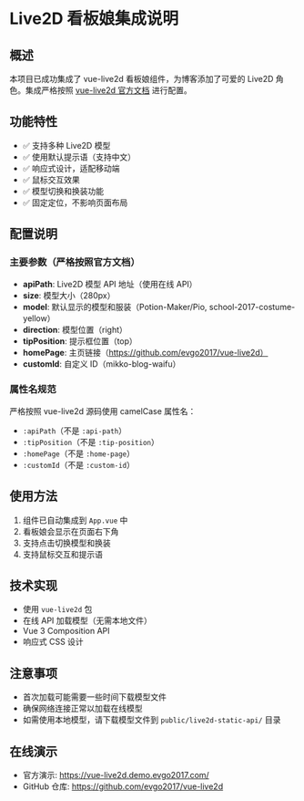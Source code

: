 # Live2D 看板娘集成说明

## 概述

本项目已成功集成了 vue-live2d 看板娘组件，为博客添加了可爱的 Live2D 角色。集成严格按照 [vue-live2d 官方文档](https://github.com/evgo2017/vue-live2d) 进行配置。

## 功能特性

- ✅ 支持多种 Live2D 模型
- ✅ 使用默认提示语（支持中文）
- ✅ 响应式设计，适配移动端
- ✅ 鼠标交互效果
- ✅ 模型切换和换装功能
- ✅ 固定定位，不影响页面布局

## 配置说明

### 主要参数（严格按照官方文档）

- **apiPath**: Live2D 模型 API 地址（使用在线 API）
- **size**: 模型大小（280px）
- **model**: 默认显示的模型和服装（Potion-Maker/Pio, school-2017-costume-yellow）
- **direction**: 模型位置（right）
- **tipPosition**: 提示框位置（top）
- **homePage**: 主页链接（https://github.com/evgo2017/vue-live2d）
- **customId**: 自定义 ID（mikko-blog-waifu）

### 属性名规范

严格按照 vue-live2d 源码使用 camelCase 属性名：
- `:apiPath`（不是 `:api-path`）
- `:tipPosition`（不是 `:tip-position`）
- `:homePage`（不是 `:home-page`）
- `:customId`（不是 `:custom-id`）

## 使用方法

1. 组件已自动集成到 `App.vue` 中
2. 看板娘会显示在页面右下角
3. 支持点击切换模型和换装
4. 支持鼠标交互和提示语

## 技术实现

- 使用 `vue-live2d` 包
- 在线 API 加载模型（无需本地文件）
- Vue 3 Composition API
- 响应式 CSS 设计

## 注意事项

- 首次加载可能需要一些时间下载模型文件
- 确保网络连接正常以加载在线模型
- 如需使用本地模型，请下载模型文件到 `public/live2d-static-api/` 目录

## 在线演示

- 官方演示: https://vue-live2d.demo.evgo2017.com/
- GitHub 仓库: https://github.com/evgo2017/vue-live2d
